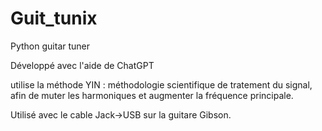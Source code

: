 # Guit_tunix

Python guitar tuner

Développé avec l'aide de ChatGPT

utilise la méthode YIN : méthodologie scientifique de tratement du signal, afin de muter les harmoniques et augmenter la fréquence principale.

Utilisé avec le cable Jack->USB sur la guitare Gibson.
